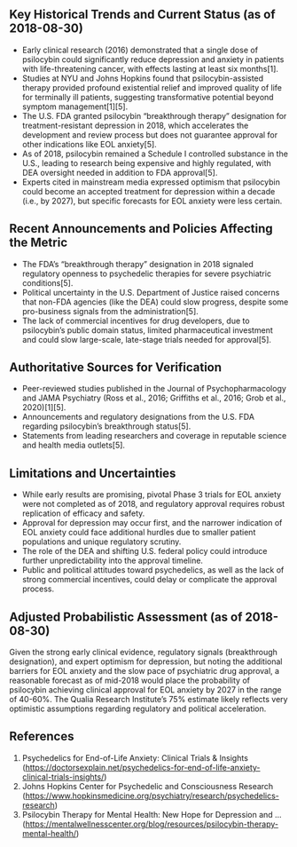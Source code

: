 ## Key Historical Trends and Current Status (as of 2018-08-30)

- Early clinical research (2016) demonstrated that a single dose of psilocybin could significantly reduce depression and anxiety in patients with life-threatening cancer, with effects lasting at least six months[1].
- Studies at NYU and Johns Hopkins found that psilocybin-assisted therapy provided profound existential relief and improved quality of life for terminally ill patients, suggesting transformative potential beyond symptom management[1][5].
- The U.S. FDA granted psilocybin “breakthrough therapy” designation for treatment-resistant depression in 2018, which accelerates the development and review process but does not guarantee approval for other indications like EOL anxiety[5].
- As of 2018, psilocybin remained a Schedule I controlled substance in the U.S., leading to research being expensive and highly regulated, with DEA oversight needed in addition to FDA approval[5].
- Experts cited in mainstream media expressed optimism that psilocybin could become an accepted treatment for depression within a decade (i.e., by 2027), but specific forecasts for EOL anxiety were less certain.

## Recent Announcements and Policies Affecting the Metric

- The FDA’s “breakthrough therapy” designation in 2018 signaled regulatory openness to psychedelic therapies for severe psychiatric conditions[5].
- Political uncertainty in the U.S. Department of Justice raised concerns that non-FDA agencies (like the DEA) could slow progress, despite some pro-business signals from the administration[5].
- The lack of commercial incentives for drug developers, due to psilocybin’s public domain status, limited pharmaceutical investment and could slow large-scale, late-stage trials needed for approval[5].

## Authoritative Sources for Verification

- Peer-reviewed studies published in the Journal of Psychopharmacology and JAMA Psychiatry (Ross et al., 2016; Griffiths et al., 2016; Grob et al., 2020)[1][5].
- Announcements and regulatory designations from the U.S. FDA regarding psilocybin’s breakthrough status[5].
- Statements from leading researchers and coverage in reputable science and health media outlets[5].

## Limitations and Uncertainties

- While early results are promising, pivotal Phase 3 trials for EOL anxiety were not completed as of 2018, and regulatory approval requires robust replication of efficacy and safety.
- Approval for depression may occur first, and the narrower indication of EOL anxiety could face additional hurdles due to smaller patient populations and unique regulatory scrutiny.
- The role of the DEA and shifting U.S. federal policy could introduce further unpredictability into the approval timeline.
- Public and political attitudes toward psychedelics, as well as the lack of strong commercial incentives, could delay or complicate the approval process.

## Adjusted Probabilistic Assessment (as of 2018-08-30)

Given the strong early clinical evidence, regulatory signals (breakthrough designation), and expert optimism for depression, but noting the additional barriers for EOL anxiety and the slow pace of psychiatric drug approval, a reasonable forecast as of mid-2018 would place the probability of psilocybin achieving clinical approval for EOL anxiety by 2027 in the range of 40-60%. The Qualia Research Institute’s 75% estimate likely reflects very optimistic assumptions regarding regulatory and political acceleration.

## References

1. Psychedelics for End-of-Life Anxiety: Clinical Trials & Insights (https://doctorsexplain.net/psychedelics-for-end-of-life-anxiety-clinical-trials-insights/)
2. Johns Hopkins Center for Psychedelic and Consciousness Research (https://www.hopkinsmedicine.org/psychiatry/research/psychedelics-research)
5. Psilocybin Therapy for Mental Health: New Hope for Depression and ... (https://mentalwellnesscenter.org/blog/resources/psilocybin-therapy-mental-health/)